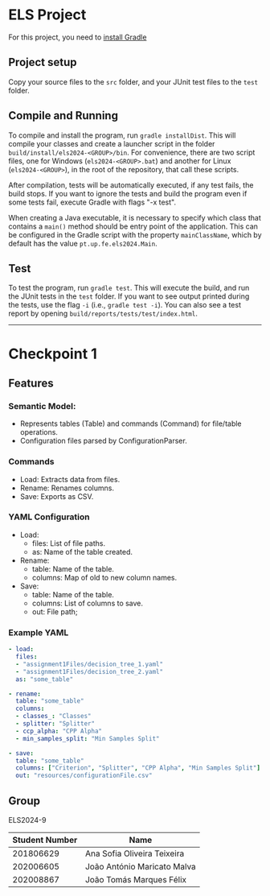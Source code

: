 # ELS Project

For this project, you need to [install Gradle](https://gradle.org/install/)

## Project setup

Copy your source files to the ``src`` folder, and your JUnit test files to the ``test`` folder.

## Compile and Running

To compile and install the program, run ``gradle installDist``. This will compile your classes and create a launcher script in the folder ``build/install/els2024-<GROUP>/bin``. For convenience, there are two script files, one for Windows (``els2024-<GROUP>.bat``) and another for Linux (``els2024-<GROUP>``), in the root of the repository, that call these scripts.

After compilation, tests will be automatically executed, if any test fails, the build stops. If you want to ignore the tests and build the program even if some tests fail, execute Gradle with flags "-x test".

When creating a Java executable, it is necessary to specify which class that contains a ``main()`` method should be entry point of the application. This can be configured in the Gradle script with the property ``mainClassName``, which by default has the value ``pt.up.fe.els2024.Main``.

## Test

To test the program, run ``gradle test``. This will execute the build, and run the JUnit tests in the ``test`` folder. If you want to see output printed during the tests, use the flag ``-i`` (i.e., ``gradle test -i``).
You can also see a test report by opening ``build/reports/tests/test/index.html``.

---
# Checkpoint 1

## Features
### Semantic Model:
- Represents tables (Table) and commands (Command) for file/table operations.
- Configuration files parsed by ConfigurationParser.

### Commands
- Load: Extracts data from files.
- Rename: Renames columns.
- Save: Exports as CSV.

### YAML Configuration
- Load:
  - files: List of file paths.
  - as: Name of the table created.
- Rename:
  - table: Name of the table.
  - columns: Map of old to new column names.
- Save:
  - table: Name of the table.
  - columns: List of columns to save.
  - out: File path;

### Example YAML
```yaml
- load:
  files:
  - "assignment1Files/decision_tree_1.yaml"
  - "assignment1Files/decision_tree_2.yaml"
  as: "some_table"

- rename:
  table: "some_table"
  columns:
  - classes_: "Classes"
  - splitter: "Splitter"
  - ccp_alpha: "CPP Alpha"
  - min_samples_split: "Min Samples Split"

- save:
  table: "some_table"
  columns: ["Criterion", "Splitter", "CPP Alpha", "Min Samples Split"]
  out: "resources/configurationFile.csv"
```


## Group

ELS2024-9

|Student Number| Name                   |
|----|------------------------|
|201806629|Ana Sofia Oliveira Teixeira|
|202006605|João António Maricato Malva|
|202008867|João Tomás Marques Félix|
